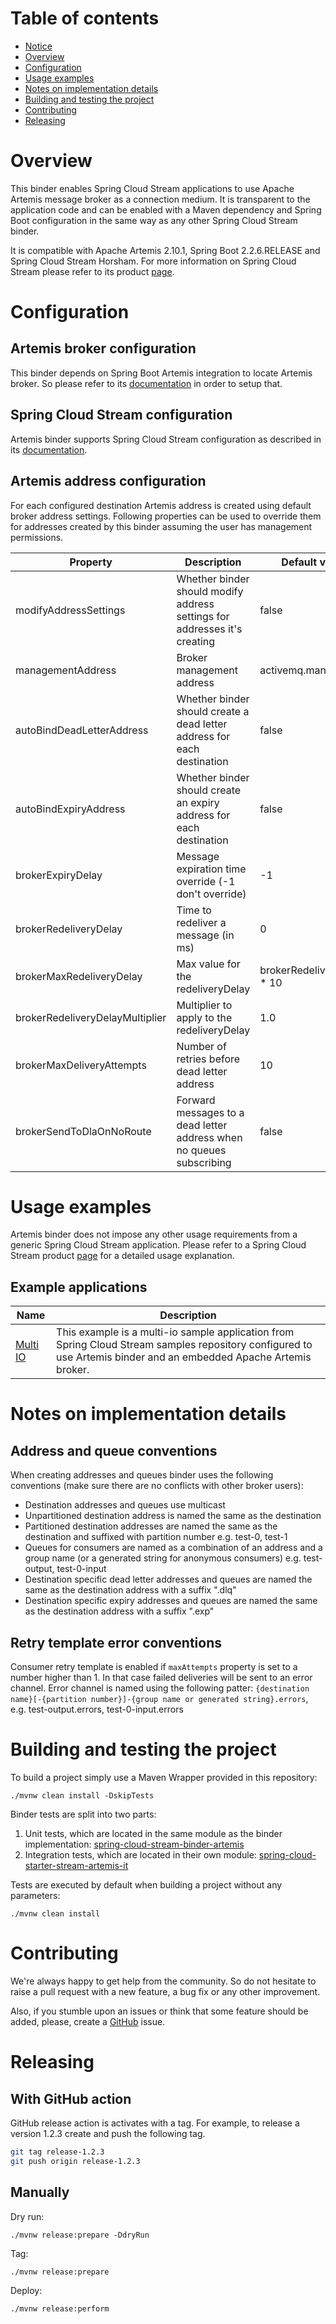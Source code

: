 # Table of contents

- [Notice](#notice)
- [Overview](#overview)
- [Configuration](#configuration)
- [Usage examples](#usage-examples)
- [Notes on implementation details](#notes-on-implementation-details)
- [Building and testing the project](#building-and-testing-the-project)
- [Contributing](#contributing)
- [Releasing](#releasing)


# Overview

This binder enables Spring Cloud Stream applications to use Apache Artemis message broker as a connection medium.
It is transparent to the application code and can be enabled with a Maven dependency and Spring Boot configuration in the same way as any other Spring Cloud Stream binder.

It is compatible with Apache Artemis 2.10.1, Spring Boot 2.2.6.RELEASE and Spring Cloud Stream Horsham.
For more information on Spring Cloud Stream please refer to its product [page](https://spring.io/projects/spring-cloud-stream).

# Configuration

## Artemis broker configuration

This binder depends on Spring Boot Artemis integration to locate Artemis broker.
So please refer to its [documentation](https://docs.spring.io/spring-boot/docs/2.2.6.RELEASE/reference/html/spring-boot-features.html#boot-features-artemis) in order to setup that.

## Spring Cloud Stream configuration

Artemis binder supports Spring Cloud Stream configuration as described in its [documentation](https://cloud.spring.io/spring-cloud-static/spring-cloud-stream/3.0.4.RELEASE/reference/html/spring-cloud-stream.html#_configuration_options).

## Artemis address configuration

For each configured destination Artemis address is created using default broker address settings.
Following properties can be used to override them for addresses created by this binder assuming the user has management permissions.

| Property | Description | Default value |
| -------- | ----------- | ------------- |
| modifyAddressSettings | Whether binder should modify address settings for addresses it's creating | false |
| managementAddress | Broker management address  | activemq.management |
| autoBindDeadLetterAddress | Whether binder should create a dead letter address for each destination | false |
| autoBindExpiryAddress | Whether binder should create an expiry address for each destination  | false |
| brokerExpiryDelay | Message expiration time override (-1 don't override) | -1 |
| brokerRedeliveryDelay | Time to redeliver a message (in ms) | 0 |
| brokerMaxRedeliveryDelay | Max value for the redeliveryDelay | brokerRedeliveryDelay * 10 |
| brokerRedeliveryDelayMultiplier | Multiplier to apply to the redeliveryDelay | 1.0 |
| brokerMaxDeliveryAttempts | Number of retries before dead letter address | 10 |
| brokerSendToDlaOnNoRoute | Forward messages to a dead letter address when no queues subscribing | false |

# Usage examples

Artemis binder does not impose any other usage requirements from a generic Spring Cloud Stream application. Please refer to a Spring Cloud Stream product [page](https://spring.io/projects/spring-cloud-stream) for a detailed usage explanation.

## Example applications
| Name | Description |
| ---- | ----------- |
| [Multi IO](./spring-cloud-starter-stream-artemis-samples/multi-io) | This example is a multi-io sample application from Spring Cloud Stream samples repository configured to use Artemis binder and an embedded Apache Artemis broker.

# Notes on implementation details

## Address and queue conventions

When creating addresses and queues binder uses the following conventions (make sure there are no conflicts with other broker users):
* Destination addresses and queues use multicast
* Unpartitioned destination address is named the same as the destination
* Partitioned destination addresses are named the same as the destination and suffixed with partition number e.g. test-0, test-1
* Queues for consumers are named as a combination of an address and a group name (or a generated string for anonymous consumers) e.g. test-output, test-0-input
* Destination specific dead letter addresses and queues are named the same as the destination address with a suffix ".dlq"
* Destination specific expiry addresses and queues are named the same as the destination address with a suffix ".exp"

## Retry template error conventions

Consumer retry template is enabled if `maxAttempts` property is set to a number higher than 1.
In that case failed deliveries will be sent to an error channel.
Error channel is named using the following patter: `{destination name}[-{partition number}]-{group name or generated string}.errors`, e.g. test-output.errors, test-0-input.errors


# Building and testing the project

To build a project simply use a Maven Wrapper provided in this repository:

```
./mvnw clean install -DskipTests
```

Binder tests are split into two parts:

1. Unit tests, which are located in the same module as the binder implementation: [spring-cloud-stream-binder-artemis](./spring-cloud-stream-binder-artemis)
2. Integration tests, which are located in their own module: [spring-cloud-starter-stream-artemis-it](./spring-cloud-starter-stream-artemis-it)

Tests are executed by default when building a project without any parameters:
```
./mvnw clean install
```

# Contributing

We're always happy to get help from the community. So do not hesitate to raise a pull request with a new feature, a bug fix or any other improvement.

Also, if you stumble upon an issues or think that some feature should be added, please, create a [GitHub](https://github.com/snowdrop/spring-cloud-stream-binder-artemis/issues) issue.

# Releasing

## With GitHub action

GitHub release action is activates with a tag.
For example, to release a version 1.2.3 create and push the following tag.
```bash
git tag release-1.2.3
git push origin release-1.2.3
```

## Manually

Dry run:
```
./mvnw release:prepare -DdryRun
```

Tag:
```
./mvnw release:prepare
```

Deploy:
```
./mvnw release:perform
```
